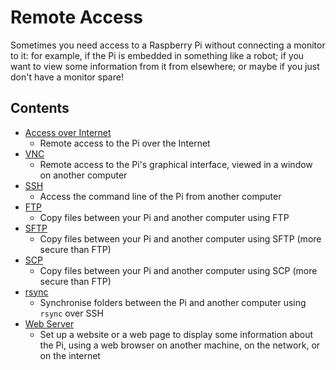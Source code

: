 # Remote Access

Sometimes you need access to a Raspberry Pi without connecting a monitor to it: for example, if the Pi is embedded in something like a robot; if you want to view some information from it from elsewhere; or maybe if you just don't have a monitor spare!

## Contents

- [Access over Internet](access-over-Internet/internetaccess.md)
    - Remote access to the Pi over the Internet
- [VNC](vnc/README.md)
    - Remote access to the Pi's graphical interface, viewed in a window on another computer
- [SSH](ssh/README.md)
    - Access the command line of the Pi from another computer
- [FTP](ftp.md)
    - Copy files between your Pi and another computer using FTP
- [SFTP](ssh/sftp.md)
    - Copy files between your Pi and another computer using SFTP (more secure than FTP)
- [SCP](ssh/scp.md)
    - Copy files between your Pi and another computer using SCP (more secure than FTP)
- [rsync](ssh/rsync.md)
    - Synchronise folders between the Pi and another computer using `rsync` over SSH
- [Web Server](web-server/README.md)
    - Set up a website or a web page to display some information about the Pi, using a web browser on another machine, on the network, or on the internet
